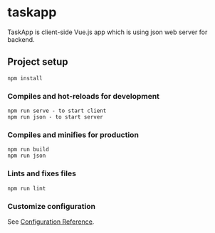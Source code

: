 # taskapp

TaskApp is  client-side Vue.js app which is using json web server for backend.


## Project setup

```
npm install
```

### Compiles and hot-reloads for development

```
npm run serve - to start client
npm run json - to start server
```

### Compiles and minifies for production

```
npm run build
npm run json
```

### Lints and fixes files

```
npm run lint
```

### Customize configuration

See [Configuration Reference](https://cli.vuejs.org/config/).
